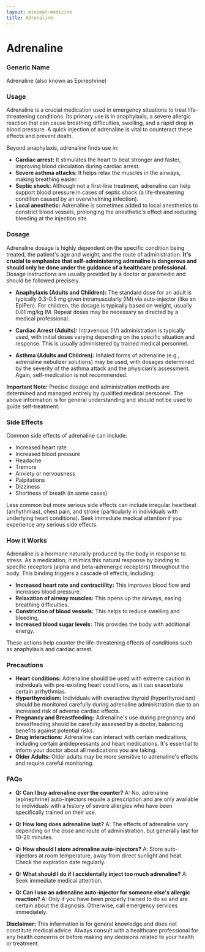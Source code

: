 ```yaml
---
layout: minimal-medicine
title: Adrenaline
---
```


# Adrenaline
### Generic Name
Adrenaline (also known as Epinephrine)

### Usage
Adrenaline is a crucial medication used in emergency situations to treat life-threatening conditions.  Its primary use is in anaphylaxis, a severe allergic reaction that can cause breathing difficulties, swelling, and a rapid drop in blood pressure.  A quick injection of adrenaline is vital to counteract these effects and prevent death.  

Beyond anaphylaxis, adrenaline finds use in:

* **Cardiac arrest:**  It stimulates the heart to beat stronger and faster, improving blood circulation during cardiac arrest.
* **Severe asthma attacks:** It helps relax the muscles in the airways, making breathing easier.
* **Septic shock:** Although not a first-line treatment, adrenaline can help support blood pressure in cases of septic shock (a life-threatening condition caused by an overwhelming infection).
* **Local anesthetic:** Adrenaline is sometimes added to local anesthetics to constrict blood vessels, prolonging the anesthetic's effect and reducing bleeding at the injection site.


### Dosage

Adrenaline dosage is highly dependent on the specific condition being treated, the patient's age and weight, and the route of administration.  **It's crucial to emphasize that self-administering adrenaline is dangerous and should only be done under the guidance of a healthcare professional.**  Dosage instructions are usually provided by a doctor or paramedic and should be followed precisely.


* **Anaphylaxis (Adults and Children):**  The standard dose for an adult is typically 0.3-0.5 mg given intramuscularly (IM) via auto-injector (like an EpiPen). For children, the dosage is typically based on weight, usually 0.01 mg/kg IM.  Repeat doses may be necessary as directed by a medical professional.

* **Cardiac Arrest (Adults):** Intravenous (IV) administration is typically used, with initial doses varying depending on the specific situation and response. This is usually administered by trained medical personnel.

* **Asthma (Adults and Children):**  Inhaled forms of adrenaline (e.g., adrenaline nebulizer solutions) may be used, with dosages determined by the severity of the asthma attack and the physician's assessment. Again, self-medication is not recommended.


**Important Note:** Precise dosage and administration methods are determined and managed entirely by qualified medical personnel. The above information is for general understanding and should not be used to guide self-treatment.


### Side Effects

Common side effects of adrenaline can include:

* Increased heart rate
* Increased blood pressure
* Headache
* Tremors
* Anxiety or nervousness
* Palpitations
* Dizziness
* Shortness of breath (in some cases)


Less common but more serious side effects can include irregular heartbeat (arrhythmias), chest pain, and stroke (particularly in individuals with underlying heart conditions).  Seek immediate medical attention if you experience any serious side effects.


### How it Works

Adrenaline is a hormone naturally produced by the body in response to stress.  As a medication, it mimics this natural response by binding to specific receptors (alpha and beta-adrenergic receptors) throughout the body. This binding triggers a cascade of effects, including:

* **Increased heart rate and contractility:** This improves blood flow and increases blood pressure.
* **Relaxation of airway muscles:** This opens up the airways, easing breathing difficulties.
* **Constriction of blood vessels:** This helps to reduce swelling and bleeding.
* **Increased blood sugar levels:** This provides the body with additional energy.

These actions help counter the life-threatening effects of conditions such as anaphylaxis and cardiac arrest.


### Precautions

* **Heart conditions:** Adrenaline should be used with extreme caution in individuals with pre-existing heart conditions, as it can exacerbate certain arrhythmias.
* **Hyperthyroidism:** Individuals with overactive thyroid (hyperthyroidism) should be monitored carefully during adrenaline administration due to an increased risk of adverse cardiac effects.
* **Pregnancy and Breastfeeding:** Adrenaline's use during pregnancy and breastfeeding should be carefully assessed by a doctor, balancing benefits against potential risks.
* **Drug interactions:**  Adrenaline can interact with certain medications, including certain antidepressants and heart medications.  It's essential to inform your doctor about all medications you are taking.
* **Older Adults:** Older adults may be more sensitive to adrenaline's effects and require careful monitoring.


### FAQs

* **Q: Can I buy adrenaline over the counter?** A: No, adrenaline (epinephrine) auto-injectors require a prescription and are only available to individuals with a history of severe allergies who have been specifically trained on their use.

* **Q: How long does adrenaline last?** A: The effects of adrenaline vary depending on the dose and route of administration, but generally last for 10-20 minutes.

* **Q: How should I store adrenaline auto-injectors?** A: Store auto-injectors at room temperature, away from direct sunlight and heat. Check the expiration date regularly.

* **Q: What should I do if I accidentally inject too much adrenaline?** A: Seek immediate medical attention.  

* **Q: Can I use an adrenaline auto-injector for someone else's allergic reaction?** A: Only if you have been properly trained to do so and are certain about the diagnosis.  Otherwise, call emergency services immediately.


**Disclaimer:** This information is for general knowledge and does not constitute medical advice.  Always consult with a healthcare professional for any health concerns or before making any decisions related to your health or treatment.
